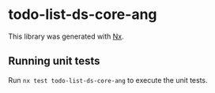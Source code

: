 # todo-list-ds-core-ang

This library was generated with [Nx](https://nx.dev).

## Running unit tests

Run `nx test todo-list-ds-core-ang` to execute the unit tests.
